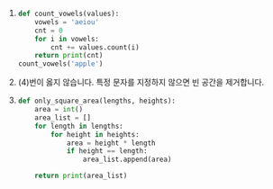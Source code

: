 1. ```python
   def count_vowels(values):
       vowels = 'aeiou'
       cnt = 0
       for i in vowels:
           cnt += values.count(i)
       return print(cnt)
   count_vowels('apple')
   ```



2. (4)번이 옳지 않습니다. 특정 문자를 지정하지 않으면 빈 공간을 제거합니다.



3. ```python
   def only_square_area(lengths, heights):
       area = int()
       area_list = []
       for length in lengths:
           for height in heights:
               area = height * length
               if height == length:
                   area_list.append(area)
   
       return print(area_list)
   ```

   